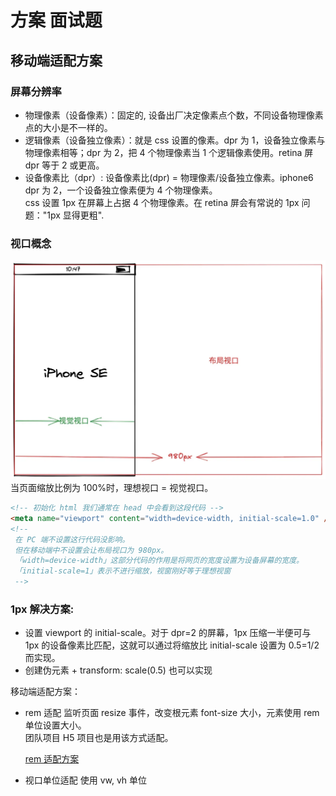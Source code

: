 # 方案 面试题

## 移动端适配方案

### 屏幕分辨率

- 物理像素（设备像素）：固定的, 设备出厂决定像素点个数，不同设备物理像素点的大小是不一样的。
- 逻辑像素（设备独立像素）：就是 css 设置的像素。dpr 为 1，设备独立像素与物理像素相等；dpr 为 2，把 4 个物理像素当 1 个逻辑像素使用。retina 屏 dpr 等于 2 或更高。
- 设备像素比（dpr）: 设备像素比(dpr) = 物理像素/设备独立像素。iphone6 dpr 为 2，一个设备独立像素便为 4 个物理像素。\
  css 设置 1px 在屏幕上占据 4 个物理像素。在 retina 屏会有常说的 1px 问题："1px 显得更粗".

### 视口概念

![视口概念图](./imgs/布局视口_视觉视口_理想视口.png)
当页面缩放比例为 100%时，理想视口 = 视觉视口。

```html
<!-- 初始化 html 我们通常在 head 中会看到这段代码 -->
<meta name="viewport" content="width=device-width, initial-scale=1.0" />
<!-- 
 在 PC 端不设置这行代码没影响。
 但在移动端中不设置会让布局视口为 980px。
 「width=device-width」这部分代码的作用是将网页的宽度设置为设备屏幕的宽度。
 「initial-scale=1」表示不进行缩放，视窗刚好等于理想视窗
 -->
```

### **1px 解决方案:**

- 设置 viewport 的 initial-scale。对于 dpr=2 的屏幕，1px 压缩一半便可与 1px 的设备像素比匹配，这就可以通过将缩放比 initial-scale 设置为 0.5=1/2 而实现。
- 创建伪元素 + transform: scale(0.5) 也可以实现

移动端适配方案：

- rem 适配
  监听页面 resize 事件，改变根元素 font-size 大小，元素使用 rem 单位设置大小。\
  团队项目 H5 项目也是用该方式适配。

  [rem 适配方案](./demo/rem适配方案.html)

- 视口单位适配
  使用 vw, vh 单位
